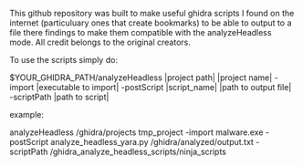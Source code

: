This github repository was built to make useful ghidra scripts I found on the internet (particuluary ones that create bookmarks) to
be able to output to a file there findings to make them compatible with the analyzeHeadless mode. All credit belongs to the original creators.

To use the scripts simply do:

$YOUR_GHIDRA_PATH/analyzeHeadless |project path| |project name| -import |executable to import| -postScript |script_name| |path to output file| -scriptPath
|path to script|

example:

analyzeHeadless /ghidra/projects tmp_project -import malware.exe -postScript analyze_headless_yara.py /ghidra/analyzed/output.txt -scriptPath /ghidra_analyze_headless_scripts/ninja_scripts
